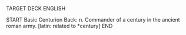 TARGET DECK
ENGLISH

START
Basic
Centurion
Back: n. Commander of a century in the ancient roman army. [latin: related to *century]
END
